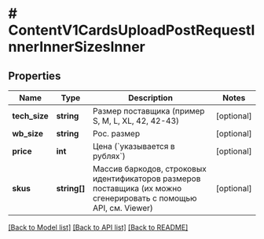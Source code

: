 # # ContentV1CardsUploadPostRequestInnerInnerSizesInner

## Properties

Name | Type | Description | Notes
------------ | ------------- | ------------- | -------------
**tech_size** | **string** | Размер поставщика (пример S, M, L, XL, 42, 42-43) | [optional]
**wb_size** | **string** | Рос. размер | [optional]
**price** | **int** | Цена (&#x60;указывается в рублях&#x60;) | [optional]
**skus** | **string[]** | Массив баркодов, строковых идентификаторов размеров поставщика (их можно сгенерировать с помощью API, см. Viewer) | [optional]

[[Back to Model list]](../../README.md#models) [[Back to API list]](../../README.md#endpoints) [[Back to README]](../../README.md)
